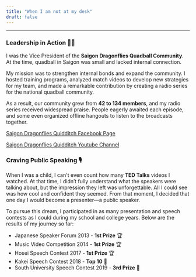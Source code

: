 ```yaml
---
title: "When I am not at my desk"
draft: false
---
```


---

### Leadership in Action 🤾‍♂️

I was the Vice President of the **Saigon Dragonflies Quadball Community**. At the time, quadball in Saigon was small and lacked internal connection. 

My mission was to strengthen internal bonds and expand the community. I hosted training programs, analyzed match videos to develop new strategies for my team, and made a remarkable contribution by creating a radio series for the national quadball community.


As a result, our community grew from **42 to 134 members**, and my radio series received widespread praise. People eagerly awaited each episode, and some even organized offline hangouts to listen to the broadcasts together.

[Saigon Dragonflies Quidditch Facebook Page](https://www.facebook.com/saigon.dragonflies.quidditch)


[Saigon Dragonflies Quidditch Youtube Channel](https://www.youtube.com/@saigondragonfliesquidditch1566/videos)


### Craving Public Speaking 🎙
When I was a child, I can't even count how many **TED Talks** videos I watched. At that time, I didn’t fully understand what the speakers were talking about, but the impression they left was unforgettable. All I could see was how cool and confident they seemed. From that moment, I decided that one day I would become a presenter—a public speaker.


To pursue this dream, I participated in as many presentation and speech contests as I could during my school and college years. Below are the results of my journey so far:

- Japanese Speaker Forum 2013 - **1st Prize** 🏆
- Music Video Competition 2014 - **1st Prize** 🏆
- Hosei Speech Contest 2017 - **1st Prize** 🏆
- Kakei Speech Contest 2018 - **Top 10** 🏅
- South University Speech Contest 2019 - **3rd Prize** 🥉
